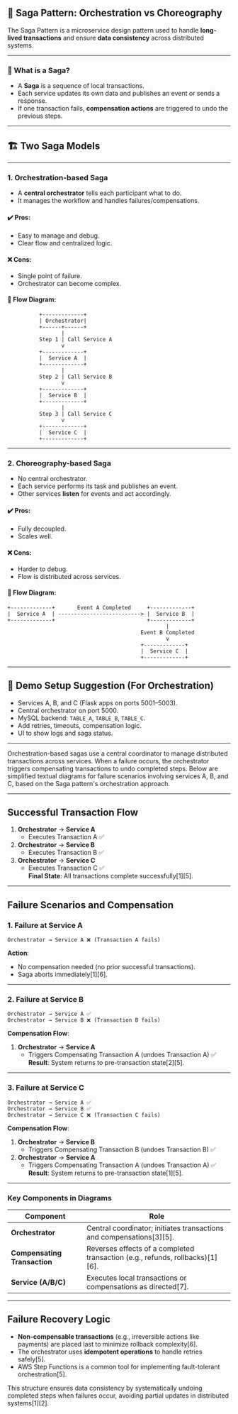 
## 🧩 Saga Pattern: Orchestration vs Choreography

The Saga Pattern is a microservice design pattern used to handle **long-lived transactions** and ensure **data consistency** across distributed systems.

---

### 🧠 What is a Saga?

- A **Saga** is a sequence of local transactions.
- Each service updates its own data and publishes an event or sends a response.
- If one transaction fails, **compensation actions** are triggered to undo the previous steps.

---

## 🏗️ Two Saga Models

---

### 1. **Orchestration-based Saga**

- A **central orchestrator** tells each participant what to do.
- It manages the workflow and handles failures/compensations.

#### ✔️ Pros:
- Easy to manage and debug.
- Clear flow and centralized logic.

#### ❌ Cons:
- Single point of failure.
- Orchestrator can become complex.

#### 🔁 Flow Diagram:

```plaintext
          +-------------+
          | Orchestrator|
          +------+------+ 
                 |
          Step 1 | Call Service A
                 v
          +-------------+
          |  Service A  |
          +-------------+
                 |
          Step 2 | Call Service B
                 v
          +-------------+
          |  Service B  |
          +-------------+
                 |
          Step 3 | Call Service C
                 v
          +-------------+
          |  Service C  |
          +-------------+
```

---

### 2. **Choreography-based Saga**

- No central orchestrator.
- Each service performs its task and publishes an event.
- Other services **listen** for events and act accordingly.

#### ✔️ Pros:
- Fully decoupled.
- Scales well.

#### ❌ Cons:
- Harder to debug.
- Flow is distributed across services.

#### 🔁 Flow Diagram:

```plaintext
+-------------+       Event A Completed     +-------------+
|  Service A  | --------------------------> |  Service B  |
+-------------+                             +-------------+
                                                  |
                                          Event B Completed
                                                  v
                                          +-------------+
                                          |  Service C  |
                                          +-------------+
```

---

## 🧪 Demo Setup Suggestion (For Orchestration)

- Services A, B, and C (Flask apps on ports 5001–5003).
- Central orchestrator on port 5000.
- MySQL backend: `TABLE_A`, `TABLE_B`, `TABLE_C`.
- Add retries, timeouts, compensation logic.
- UI to show logs and saga status.

---

Orchestration-based sagas use a central coordinator to manage distributed transactions across services. When a failure occurs, the orchestrator triggers compensating transactions to undo completed steps. Below are simplified textual diagrams for failure scenarios involving services A, B, and C, based on the Saga pattern's orchestration approach.

---

## **Successful Transaction Flow**
1. **Orchestrator** → **Service A**  
   - Executes Transaction A ✅  
2. **Orchestrator** → **Service B**  
   - Executes Transaction B ✅  
3. **Orchestrator** → **Service C**  
   - Executes Transaction C ✅  
**Final State**: All transactions complete successfully[1][5].

---

## **Failure Scenarios and Compensation**

### **1. Failure at Service A**
```
Orchestrator → Service A ❌ (Transaction A fails)  
```
**Action**:  
- No compensation needed (no prior successful transactions).  
- Saga aborts immediately[1][6].

---

### **2. Failure at Service B**
```
Orchestrator → Service A ✅  
Orchestrator → Service B ❌ (Transaction B fails)  
```
**Compensation Flow**:  
1. **Orchestrator** → **Service A**  
   - Triggers Compensating Transaction A (undoes Transaction A) ✅  
**Result**: System returns to pre-transaction state[2][5].

---

### **3. Failure at Service C**
```
Orchestrator → Service A ✅  
Orchestrator → Service B ✅  
Orchestrator → Service C ❌ (Transaction C fails)  
```
**Compensation Flow**:  
1. **Orchestrator** → **Service B**  
   - Triggers Compensating Transaction B (undoes Transaction B) ✅  
2. **Orchestrator** → **Service A**  
   - Triggers Compensating Transaction A (undoes Transaction A) ✅  
**Result**: System returns to pre-transaction state[1][5].

---

### **Key Components in Diagrams**
| Component                | Role                                                                 |
|--------------------------|----------------------------------------------------------------------|
| **Orchestrator**         | Central coordinator; initiates transactions and compensations[3][5].|
| **Compensating Transaction** | Reverses effects of a completed transaction (e.g., refunds, rollbacks)[1][6]. |
| **Service (A/B/C)**      | Executes local transactions or compensations as directed[7].        |

---

## **Failure Recovery Logic**
- **Non-compensable transactions** (e.g., irreversible actions like payments) are placed last to minimize rollback complexity[6].  
- The orchestrator uses **idempotent operations** to handle retries safely[5].  
- AWS Step Functions is a common tool for implementing fault-tolerant orchestration[5].

This structure ensures data consistency by systematically undoing completed steps when failures occur, avoiding partial updates in distributed systems[1][2].


